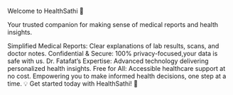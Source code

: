 Welcome to HealthSathi 🌿

Your trusted companion for making sense of medical reports and health insights.

Simplified Medical Reports: Clear explanations of lab results, scans, and doctor notes. Confidential & Secure: 100% privacy-focused,your data is safe with us. Dr. Fatafat’s Expertise: Advanced technology delivering personalized health insights. Free for All: Accessible healthcare support at no cost. Empowering you to make informed health decisions, one step at a time. 💡 Get started today with HealthSathi! 🚀